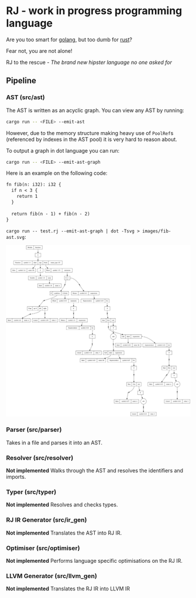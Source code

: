 # RJ - work in progress programming language

Are you too smart for [golang](https://go.dev/), but too dumb for [rust](https://www.rust-lang.org/)?

Fear not, you are not alone!

RJ to the rescue - *The brand new hipster language no one asked for*
## Pipeline

### AST (src/ast)

The AST is written as an acyclic graph. You can view any AST by running:
```sh
cargo run -- <FILE> --emit-ast
```
However, due to the memory structure making heavy use of `PoolRef`s (referenced by indexes in the AST pool)
it is very hard to reason about.

To output a graph in dot language you can run:
```sh
cargo run -- <FILE> --emit-ast-graph
```

Here is an example on the following code:
```
fn fib(n: i32): i32 {
  if n < 3 {
    return 1
  }

  return fib(n - 1) + fib(n - 2)
}
```

`cargo run -- test.rj --emit-ast-graph | dot -Tsvg > images/fib-ast.svg`:

![AST from fib function](./images/fib-ast.svg)

### Parser (src/parser)

Takes in a file and parses it into an AST.

### Resolver (src/resolver)

**Not implemented** Walks through the AST and resolves the identifiers and imports.

### Typer (src/typer)

**Not implemented** Resolves and checks types.

### RJ IR Generator (src/ir_gen)

**Not implemented** Translates the AST into RJ IR.

### Optimiser (src/optimiser)

**Not implemented** Performs language specific optimisations on the RJ IR.

### LLVM Generator (src/llvm_gen)

**Not implemented** Translates the RJ IR into LLVM IR